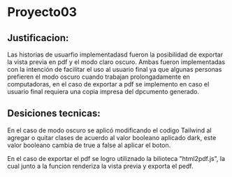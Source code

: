 # Proyecto03

## Justificacion:

Las historias de usuarfio implementadasd fueron la posibilidad de exportar la vista previa en pdf y el modo claro oscuro.
Ambas fueron implementadas con la intención de facilitar el uso al usuario final ya que algunas personas prefieren el modo oscuro cuando trabajan prolongadamente en computadoras, en el caso de exportar a pdf se implemento en caso el usuario final requiera una copia impresa del dpcumento generado. 

## Desiciones tecnicas: 

En el caso de modo oscuro se aplicó modificando el codigo Tailwind al agregar o quitar clases de acuerdo al valor booleano aplicado dark, este valor booleano cambia de true a false al aplicar el boton. 

En el caso de exportar el pdf se logro utiliznado la bilioteca "html2pdf.js", la cual junto a la funcion renderiza la vista previa y exporta el pedf. 